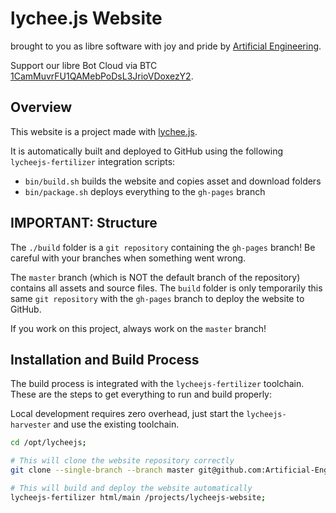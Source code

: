 
# lychee.js Website

brought to you as libre software with joy and pride by [Artificial Engineering](http://artificial.engineering).

Support our libre Bot Cloud via BTC [1CamMuvrFU1QAMebPoDsL3JrioVDoxezY2](bitcoin:1CamMuvrFU1QAMebPoDsL3JrioVDoxezY2?amount=0.5&label=lychee.js%20Support).



## Overview

This website is a project made with [lychee.js](https://lychee.js.org).

It is automatically built and deployed to GitHub using the following
`lycheejs-fertilizer` integration scripts:

- `bin/build.sh` builds the website and copies asset and download folders
- `bin/package.sh` deploys everything to the `gh-pages` branch



## IMPORTANT: Structure

The `./build` folder is a `git repository` containing the `gh-pages` branch!
Be careful with your branches when something went wrong.

The `master` branch (which is NOT the default branch of the repository)
contains all assets and source files. The `build` folder is only temporarily
this same `git repository` with the `gh-pages` branch to deploy the website to
GitHub.

If you work on this project, always work on the `master` branch!



## Installation and Build Process

The build process is integrated with the `lycheejs-fertilizer` toolchain.
These are the steps to get everything to run and build properly:

Local development requires zero overhead, just start the `lycheejs-harvester`
and use the existing toolchain.

```bash
cd /opt/lycheejs;

# This will clone the website repository correctly
git clone --single-branch --branch master git@github.com:Artificial-Engineering/lycheejs-website.git ./projects/lycheejs-website;

# This will build and deploy the website automatically
lycheejs-fertilizer html/main /projects/lycheejs-website;
```

